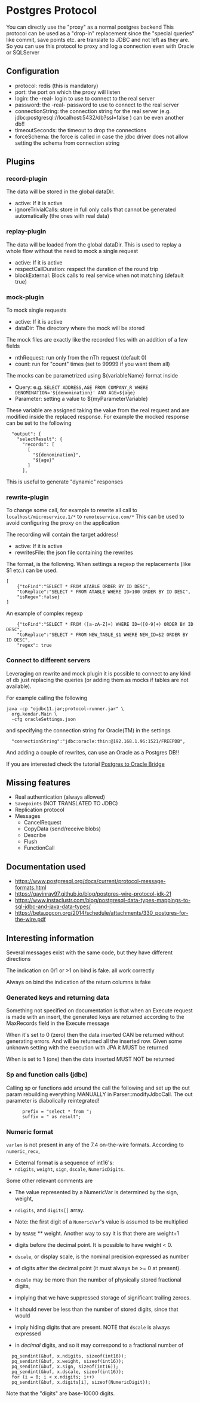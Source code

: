 # Postgres Protocol

You can directly use the "proxy" as a normal postgres backend
This protocol can be used as a "drop-in" replacement since the
"special queries" like commit, save points etc. are translate to JDBC and
not left as they are. So you can use this protocol to proxy and log a
connection even with Oracle or SQLServer

## Configuration

* protocol: redis (this is mandatory)
* port: the port on which the proxy will listen
* login: the -real- login to use to connect to the real server
* password: the -real- password to use to connect to the real server
* connectionString: the connection string for the real server (e.g. jdbc:postgresql://localhost:5432/db?ssl=false ) can
  be even another db!!
* timeoutSeconds: the timeout to drop the connections
* forceSchema: the force is called in case the jdbc driver does not allow setting the schema from connection string

## Plugins

### record-plugin

The data will be stored in the global dataDir.

* active: If it is active
* ignoreTrivialCalls: store in full only calls that cannot be generated automatically (the ones with real data)

### replay-plugin

The data will be loaded from the global dataDir. This is used to replay a whole flow
without the need to mock a single request

* active: If it is active
* respectCallDuration: respect the duration of the round trip
* blockExternal: Block calls to real service when not matching (default true)

### mock-plugin

To mock single requests

* active: If it is active
* dataDir: The directory where the mock will be stored

The mock files are exactly like the recorded files with an addition of a few fields

* nthRequest: run only from the nTh request (default 0)
* count: run for "count" times (set to 99999 if you want them all)

The mocks can be parametrized using ${variableName} format inside

* Query: e.g. `SELECT ADDRESS,AGE FROM COMPANY_R WHERE DENOMINATION='${denomination}' AND AGE=${age}`
* Parameter: setting a value to ${myParameterVariable}

These variable are assigned taking the value from the real request and are modified
inside the replaced response. For example the mocked response
can be set to the following

```
  "output": {
    "selectResult": {
      "records": [
        [
          "${denomination}",
          "${age}"
        ]
      ],
```

This is useful to generate "dynamic" responses

### rewrite-plugin

To change some call, for example to rewrite all call to `localhost/microservice.1/*` to `remoteservice.com/*`
This can be used to avoid configuring the proxy on the application

The recording will contain the target address!

* active: If it is active
* rewritesFile: the json file containing the rewrites

The format, is the following. When settings a regexp the replacements (like $1 etc.)
can be used.

```
[
    {"toFind":"SELECT * FROM ATABLE ORDER BY ID DESC",
    "toReplace":"SELECT * FROM ATABLE WHERE ID>100 ORDER BY ID DESC",
    "isRegex":false}
]
```

An example of complex regexp

```
    {"toFind":"SELECT * FROM ([a-zA-Z]+) WHERE ID=([0-9]+) ORDER BY ID DESC",
    "toReplace":"SELECT * FROM NEW_TABLE_$1 WHERE NEW_ID=$2 ORDER BY ID DESC",
    "regex": true
```

### Connect to different servers

Leveraging on rewrite and mock plugin it is possible to connect to any kind of db
just replacing the queries (or adding them as mocks if tables are not available).

For example calling the following

```
java -cp "ojdbc11.jar;protocol-runner.jar" \
  org.kendar.Main \
  -cfg oracleSettings.json
```

and specifying the connection string for Oracle(TM) in the settings

```
  "connectionString":"jdbc:oracle:thin:@192.168.1.96:1521/FREEPDB",
```

And adding a couple of rewrites, can use an Oracle as a Postgres DB!!

If you are interested check the tutorial [Postgres to Oracle Bridge](../docs/postgres2oracleBridge.md)

## Missing features

* Real authentication (always allowed)
* `Savepoints` (NOT TRANSLATED TO JDBC)
* Replication protocol
* Messages
    * CancelRequest
    * CopyData (send/receive blobs)
    * Describe
    * Flush
    * FunctionCall

## Documentation used

* https://www.postgresql.org/docs/current/protocol-message-formats.html
* https://gavinray97.github.io/blog/postgres-wire-protocol-jdk-21
* https://www.instaclustr.com/blog/postgresql-data-types-mappings-to-sql-jdbc-and-java-data-types/
* https://beta.pgcon.org/2014/schedule/attachments/330_postgres-for-the-wire.pdf

## Interesting information

Several messages exist with the same code, but they have different directions

The indication on 0/1 or >1 on bind is fake. all work correctly

Always on bind the indication of the return columns is fake

### Generated keys and returning data

Something not specified on documentation is that when an Execute request is made
with an insert, the generated keys are returned according to the MaxRecords
field in the Execute message

When it's set to 0 (zero) then the data inserted CAN be returned without generating
errors. And will be returned all the inserted row. Given some unknown setting with the
execution with JPA it MUST be returned

When is set to 1 (one) then the data inserted MUST NOT be returned

### Sp and function calls (jdbc)

Calling sp or functions add around the call the following and set up the out param rebuilding everything 
MANUALLY in Parser::modifyJdbcCall. The out parameter is diabolically reintegrated!

```
      prefix = "select * from ";
      suffix = " as result";
```

### Numeric format

`varlen` is not present in any of the 7.4 on-the-wire formats. According
to `numeric_recv`,

* External format is a sequence of int16's:
* `ndigits`, `weight`, `sign`, `dscale`, `NumericDigits`.

Some other relevant comments are

* The value represented by a NumericVar is determined by the sign, weight,
* `ndigits`, and `digits[]` array.
* Note: the first digit of a `NumericVar`'s value is assumed to be multiplied
* by `NBASE` ** weight. Another way to say it is that there are weight+1
* digits before the decimal point. It is possible to have weight < 0.


* `dscale`, or display scale, is the nominal precision expressed as number
* of digits after the decimal point (it must always be >= 0 at present).
* `dscale` may be more than the number of physically stored fractional
  digits,
* implying that we have suppressed storage of significant trailing zeroes.
* It should never be less than the number of stored digits, since that
  would
* imply hiding digits that are present. NOTE that `dscale` is always
  expressed
* in *decimal* digits, and so it may correspond to a fractional number of

```
  pq_sendint(&buf, x.ndigits, sizeof(int16));
  pq_sendint(&buf, x.weight, sizeof(int16));
  pq_sendint(&buf, x.sign, sizeof(int16));
  pq_sendint(&buf, x.dscale, sizeof(int16));
  for (i = 0; i < x.ndigits; i++)
  pq_sendint(&buf, x.digits[i], sizeof(NumericDigit));
```

Note that the "digits" are base-10000 digits.



